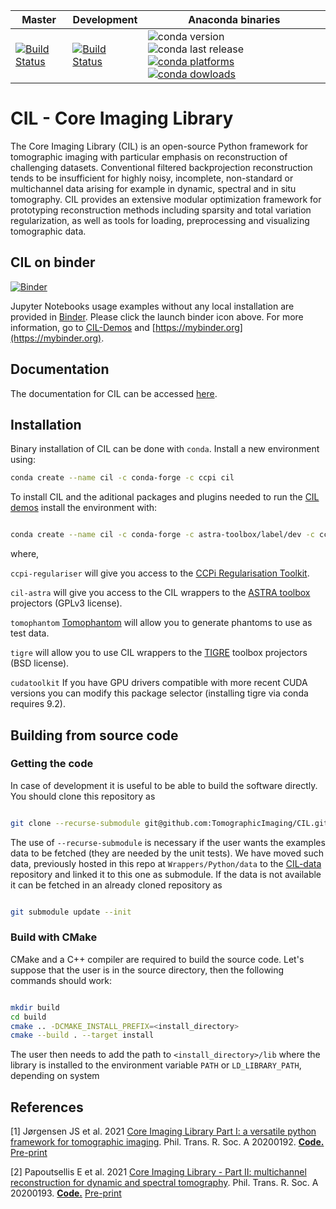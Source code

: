 
| Master | Development | Anaconda binaries |
|--------|-------------|-------------------|
| [![Build Status](https://anvil.softeng-support.ac.uk/jenkins/buildStatus/icon?job=CILsingle/CCPi-Framework)](https://anvil.softeng-support.ac.uk/jenkins/job/CILsingle/job/CCPi-Framework/) | [![Build Status](https://anvil.softeng-support.ac.uk/jenkins/buildStatus/icon?job=CILsingle/CCPi-Framework-dev)](https://anvil.softeng-support.ac.uk/jenkins/job/CILsingle/job/CCPi-Framework-dev/) |![conda version](https://anaconda.org/ccpi/cil/badges/version.svg) ![conda last release](https://anaconda.org/ccpi/cil/badges/latest_release_date.svg) [![conda platforms](https://anaconda.org/ccpi/cil/badges/platforms.svg) ![conda dowloads](https://anaconda.org/ccpi/cil/badges/downloads.svg)](https://anaconda.org/ccpi/cil) |

# CIL - Core Imaging Library

The Core Imaging Library (CIL) is an open-source Python framework for tomographic imaging with particular emphasis on reconstruction of challenging datasets. Conventional filtered backprojection reconstruction tends to be insufficient for highly noisy, incomplete, non-standard or multichannel data arising for example in dynamic, spectral and in situ tomography. CIL provides an extensive modular optimization framework for prototyping reconstruction methods including sparsity and total variation regularization, as well as tools for loading, preprocessing and visualizing tomographic data.

## CIL on binder

[![Binder](https://mybinder.org/badge_logo.svg)](https://mybinder.org/v2/gh/TomographicImaging/CIL-Demos/HEAD?urlpath=lab/tree/binder%2Findex.ipynb)

Jupyter Notebooks usage examples without any local installation are provided in [Binder](https://mybinder.org/v2/gh/TomographicImaging/CIL-Demos/HEAD?urlpath=lab/tree/binder%2Findex.ipynb). Please click the launch binder icon above. For more information, go to [CIL-Demos](https://github.com/TomographicImaging/CIL-Demos) and [https://mybinder.org](https://mybinder.org).

## Documentation

The documentation for CIL can be accessed [here](https://tomographicimaging.github.io/CIL).

## Installation

Binary installation of CIL can be done with `conda`. Install a new environment using:

```bash
conda create --name cil -c conda-forge -c ccpi cil
```

To install CIL and the aditional packages and plugins needed to run the [CIL demos](https://github.com/TomographicImaging/CIL-Demos) install the environment with:

```bash

conda create --name cil -c conda-forge -c astra-toolbox/label/dev -c ccpi cil cil-astra ccpi-regulariser tigre tomophantom cudatoolkit=9.2
```

where,

```ccpi-regulariser``` will give you access to the [CCPi Regularisation Toolkit](https://github.com/vais-ral/CCPi-Regularisation-Toolkit).

```cil-astra``` will give you access to the CIL wrappers to the [ASTRA toolbox](http://www.astra-toolbox.com/) projectors (GPLv3 license).

```tomophantom``` [Tomophantom](https://github.com/dkazanc/TomoPhantom) will allow you to generate phantoms to use as test data.

```tigre``` will allow you to use CIL wrappers to the [TIGRE](https://github.com/CERN/TIGRE) toolbox projectors (BSD license).

```cudatoolkit``` If you have GPU drivers compatible with more recent CUDA versions you can modify this package selector (installing tigre via conda requires 9.2).

## Building from source code 

### Getting the code

In case of development it is useful to be able to build the software directly. You should clone this repository as
```bash

git clone --recurse-submodule git@github.com:TomographicImaging/CIL.git
```
The use of `--recurse-submodule` is necessary if the user wants the examples data to be fetched (they are needed by the unit tests). We have moved such data, previously hosted in this repo at `Wrappers/Python/data` to the [CIL-data](https://github.com/TomographicImaging/CIL-Data) repository and linked it to this one as submodule. If the data is not available it can be fetched in an already cloned repository as
```bash

git submodule update --init
```

### Build with CMake
CMake and a C++ compiler are required to build the source code. Let's suppose that the user is in the source directory, then the following commands should work:

```bash

mkdir build
cd build
cmake .. -DCMAKE_INSTALL_PREFIX=<install_directory>
cmake --build . --target install
```

The user then needs to add the path to `<install_directory>/lib` where the library is installed to the environment variable `PATH` or `LD_LIBRARY_PATH`, depending on system


## References

[1] Jørgensen JS et al. 2021 [Core Imaging Library Part I: a versatile python framework for tomographic imaging](https://doi.org/10.1098/rsta.2020.0192). Phil. Trans. R. Soc. A 20200192. [**Code.**](https://github.com/TomographicImaging/Paper-2021-RSTA-CIL-Part-I) [Pre-print](https://arxiv.org/abs/2102.04560)

[2] Papoutsellis E et al. 2021 [Core Imaging Library - Part II: multichannel reconstruction for dynamic and spectral
tomography](https://doi.org/10.1098/rsta.2020.0193). Phil. Trans. R. Soc. A 20200193. [**Code.**](https://github.com/TomographicImaging/Paper-2021-RSTA-CIL-Part-II) [Pre-print](https://arxiv.org/abs/2102.06126)



